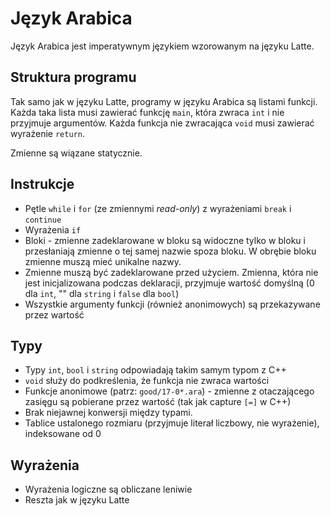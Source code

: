 # Język Arabica

Język Arabica jest imperatywnym językiem wzorowanym na języku Latte.

## Struktura programu

Tak samo jak w języku Latte, programy w języku Arabica są listami funkcji. Każda taka lista musi zawierać funkcję `main`, która zwraca `int` i nie przyjmuje argumentów. Każda funkcja nie zwracająca `void` musi zawierać wyrażenie `return`.

Zmienne są wiązane statycznie.

## Instrukcje

* Pętle `while` i `for` (ze zmiennymi *read-only*) z wyrażeniami `break` i `continue`
* Wyrażenia `if`
* Bloki - zmienne zadeklarowane w bloku są widoczne tylko w bloku i przesłaniają zmienne o tej samej nazwie spoza bloku. W obrębie bloku zmienne muszą mieć unikalne nazwy.
* Zmienne muszą być zadeklarowane przed użyciem. Zmienna, która nie jest inicjalizowana podczas deklaracji, przyjmuje wartość domyślną (0 dla `int`, "" dla `string` i `false` dla `bool`)
* Wszystkie argumenty funkcji (również anonimowych) są przekazywane przez wartość

## Typy

* Typy `int`, `bool` i `string` odpowiadają takim samym typom z C++
* `void` służy do podkreślenia, że funkcja nie zwraca wartości
* Funkcje anonimowe (patrz: `good/17-0*.ara`) - zmienne z otaczającego zasięgu są pobierane przez wartość (tak jak capture `[=]` w C++)
* Brak niejawnej konwersji między typami.
* Tablice ustalonego rozmiaru (przyjmuje literał liczbowy, nie wyrażenie), indeksowane od 0

## Wyrażenia

* Wyrażenia logiczne są obliczane leniwie
* Reszta jak w języku Latte
